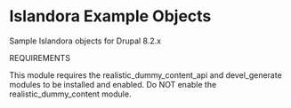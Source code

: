# Islandora Example Objects
Sample Islandora objects for Drupal 8.2.x

REQUIREMENTS

This module requires the realistic_dummy_content_api
and devel_generate modules to be installed and enabled.
Do NOT enable the realistic_dummy_content module.
